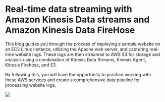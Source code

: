 # Real-time data streaming with Amazon Kinesis Data streams and Amazon Kinesis Data FireHose

This blog guides you through the process of deploying a sample website on an EC2 Linux instance, utilizing the Apache web server, and capturing real-time website logs. These logs are then streamed to AWS S3 for storage and analysis using a combination of Kinesis Data Streams, Kinesis Agent, Kinesis Firehose, and S3.

By following this, you will have the opportunity to practice working with these AWS services and create a comprehensive data pipeline for processing website logs.

<img src="https://github.com/sreedevi-langoju/12weekawsworkshopchallenge-/assets/135724041/2e104918-f972-4cda-9240-b9b40ebe8b88">

